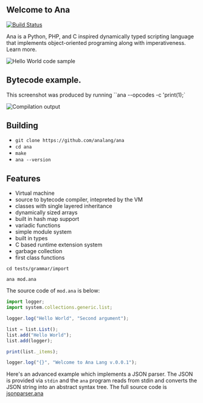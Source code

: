 ## Welcome to Ana
[![Build Status](https://travis-ci.com/analang/ana.svg?branch=master)](https://travis-ci.com/analang/ana)

Ana is a Python, PHP, and C inspired dynamically typed scripting language that implements object-oriented programing along with imperativeness. Learn more.

![Hello World code sample](/assets/HelloWorld.png)


## Bytecode example. 

This screenshot was produced by running ``ana --opcodes -c 'print(1);`

![Compilation output](/assets/CompilationOutput2.png)

## Building
- `git clone https://github.com/analang/ana`
- `cd ana`
- `make`
- `ana --version`

## Features

-   Virtual machine
-   source to bytecode compiler, intepreted by the VM
-	classes with single layered inheritance
-	dynamically sized arrays
-	built in hash map support
-	variadic functions
-	simple module system
-	built in types
-	C based runtime extension system
-	garbage collection
-	first class functions


```
cd tests/grammar/import
```

```
ana mod.ana
```

The source code of `mod.ana` is below:

```javascript
import logger;
import system.collections.generic.list;

logger.log("Hello World", "Second argument");

list = list.List();
list.add("Hello World");
list.add(logger);

print(list._items);

logger.log("{}", "Welcome to Ana Lang v.0.0.1");
```

Here's an advanced example which implements a JSON parser. The JSON is provided via `stdin` and the `ana` program reads from stdin and converts
the JSON string into an abstract syntax tree. The full source code is [jsonparser.ana](tests/grammar/jsonparser.ana)
